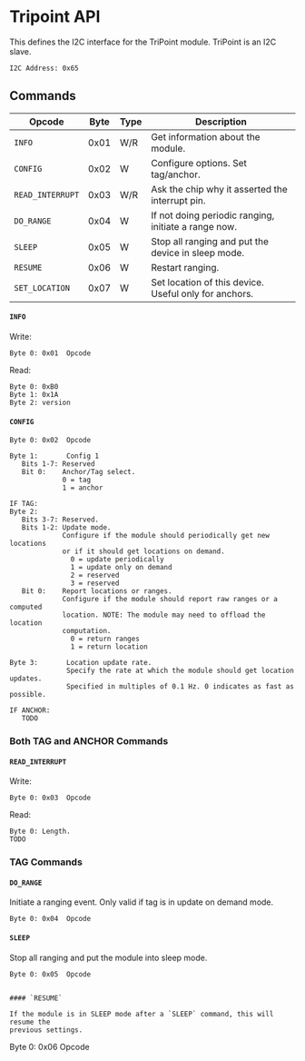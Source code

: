Tripoint API
============

This defines the I2C interface for the TriPoint module. TriPoint is an
I2C slave.

```
I2C Address: 0x65
```


Commands
--------


| Opcode           | Byte | Type | Description                                           |
| ------           | ---- | ---- | -----------                                           |
| `INFO`           | 0x01 | W/R  | Get information about the module.                     |
| `CONFIG`         | 0x02 | W    | Configure options. Set tag/anchor.                    |
| `READ_INTERRUPT` | 0x03 | W/R  | Ask the chip why it asserted the interrupt pin.       |
| `DO_RANGE`       | 0x04 | W    | If not doing periodic ranging, initiate a range now.  |
| `SLEEP`          | 0x05 | W    | Stop all ranging and put the device in sleep mode.    |
| `RESUME`         | 0x06 | W    | Restart ranging.                                      |
| `SET_LOCATION`   | 0x07 | W    | Set location of this device. Useful only for anchors. |





#### `INFO`

Write:
```
Byte 0: 0x01  Opcode
```


Read:
```
Byte 0: 0xB0
Byte 1: 0x1A
Byte 2: version
```


#### `CONFIG`

```
Byte 0: 0x02  Opcode

Byte 1:       Config 1
   Bits 1-7: Reserved
   Bit 0:    Anchor/Tag select.
             0 = tag
             1 = anchor

IF TAG:
Byte 2:
   Bits 3-7: Reserved.
   Bits 1-2: Update mode.
             Configure if the module should periodically get new locations
             or if it should get locations on demand.
               0 = update periodically
               1 = update only on demand
               2 = reserved
               3 = reserved
   Bit 0:    Report locations or ranges.
             Configure if the module should report raw ranges or a computed
             location. NOTE: The module may need to offload the location
             computation.
               0 = return ranges
               1 = return location

Byte 3:       Location update rate.
              Specify the rate at which the module should get location updates.
              Specified in multiples of 0.1 Hz. 0 indicates as fast as possible.

IF ANCHOR:
   TODO
```


### Both TAG and ANCHOR Commands


#### `READ_INTERRUPT`

Write:
```
Byte 0: 0x03  Opcode
````

Read:
```
Byte 0: Length.
TODO
```


### TAG Commands


#### `DO_RANGE`

Initiate a ranging event. Only valid if tag is in update on demand mode.

```
Byte 0: 0x04  Opcode
```


#### `SLEEP`

Stop all ranging and put the module into sleep mode.
```
Byte 0: 0x05  Opcode


#### `RESUME`

If the module is in SLEEP mode after a `SLEEP` command, this will resume the
previous settings.
```
Byte 0: 0x06  Opcode
````

